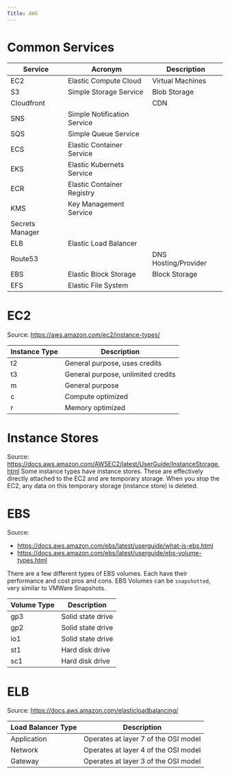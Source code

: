 ```yaml
---
Title: AWS
---
```


# Common Services
| Service | Acronym | Description |
| ------- | ------- | ----------- |
| EC2 | Elastic Compute Cloud | Virtual Machines |
| S3 | Simple Storage Service | Blob Storage |
| Cloudfront | | CDN |
| SNS | Simple Notification Service | |
| SQS | Simple Queue Service | |
| ECS | Elastic Container Service | |
| EKS | Elastic Kubernets Service | |
| ECR | Elastic Container Registry | |
| KMS | Key Management Service | |
| Secrets Manager |  | |
| ELB | Elastic Load Balancer | |
| Route53 | | DNS Hosting/Provider | 
| EBS | Elastic Block Storage | Block Storage | 
| EFS | Elastic File System | |

# EC2
Source: https://aws.amazon.com/ec2/instance-types/

| Instance Type | Description |
| ------------- | ----------- |
| t2            | General purpose, uses credits |
| t3            | General purpose, unlimited credits |
| m             | General purpose |
| c             | Compute optimized |
| r             | Memory optimized |

# Instance Stores
Source: https://docs.aws.amazon.com/AWSEC2/latest/UserGuide/InstanceStorage.html
Some instance types have instance stores. These are effectively directly attached to the EC2 and are temporary storage. When you stop the EC2, any data on this temporary storage (instance store) is deleted.

# EBS
Source: 
- https://docs.aws.amazon.com/ebs/latest/userguide/what-is-ebs.html
- https://docs.aws.amazon.com/ebs/latest/userguide/ebs-volume-types.html

There are a few different types of EBS volumes. Each have their performance and cost pros and cons. EBS Volumes can be `snapshotted`, very similar to VMWare Snapshots.

| Volume Type | Description | 
| ----------- | ----------- |
| gp3         | Solid state drive |
| gp2         | Solid state drive |
| io1         | Solid state drive |
| st1         | Hard disk drive |
| sc1         | Hard disk drive |

# ELB
Source: https://docs.aws.amazon.com/elasticloadbalancing/

| Load Balancer Type | Description | 
| ------------------ | ----------- |
| Application | Operates at layer 7 of the OSI model |
| Network | Operates at layer 4 of the OSI model |
| Gateway | Operates at layer 3 of the OSI model |
